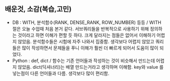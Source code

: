 ## 배운것, 소감(복습,고민)
- DB : WITH, 분석함수(RANK, DENSE_RANK, ROW_NUMBER) 등등 / WITH 절은 오늘 수업때 처음 본거 같다. 서브쿼리들을 반복적으로 사용하기 위해 정의하는 것이라고 하면 이해가 편할 듯 하다. 크게 달라지는 점들은 없어서 이해하기 어렵지 않았음. 분석함수들은 시험에 자주 나와서 집중함. 생각보다 어렵지 않았고 쿼리들은 많이 작성하면서 문제들을 푸니 이해가 훨씬 더 빠르게 되어서 도움이 많이 되었다.
- Python : def, dict / 함수는 기존 언어들과 작성하는 것이 비슷해서 만드는데 어렵지 않았음. dict(딕셔너리)는 배열 만드는거라고 생각하며 이해함. key와 value 를 넣는점이 다른 언어들과 다름. 생각보다 많이 편리함.
  
